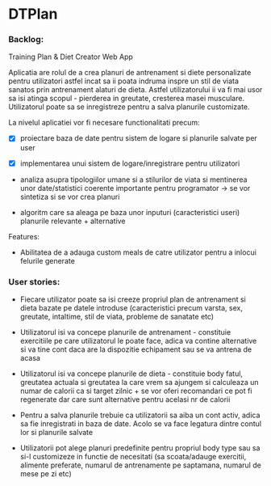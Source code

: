 # DTPlan

### Backlog:

Training Plan & Diet Creator Web App

Aplicatia are rolul de a crea planuri de antrenament si diete personalizate pentru utilizatori astfel incat
sa ii poata indruma inspre un stil de viata sanatos prin antrenament alaturi de dieta. Astfel utilizatorului ii va fi
mai usor sa isi atinga scopul - pierderea in greutate, cresterea masei musculare. Utilizatorul poate sa se inregistreze
pentru a salva planurile customizate.


La nivelul aplicatiei vor fi necesare functionalitati precum:

- [x] proiectare baza de date pentru sistem de logare si planurile salvate per user

- [x] implementarea unui sistem de logare/inregistrare pentru 
utilizatori

- analiza asupra tipologiilor umane si a stilurilor de viata si mentinerea unor date/statistici coerente importante pentru
programator -> se vor sintetiza si se vor crea planuri 

- algoritm care sa aleaga pe baza unor inputuri (caracteristici useri) planurile relevante + alternative

Features:

- Abilitatea de a adauga custom meals de catre utilizator pentru a inlocui felurile generate


### User stories:

- Fiecare utilizator poate sa isi creeze propriul plan de antrenament si dieta bazate pe datele introduse
(caracteristici precum varsta, sex, greutate, intaltime, stil de viata, probleme de sanatate etc)

- Utilizatorul isi va concepe planurile de antrenament - constituie exercitiile pe care utilizatorul le poate face, adica va contine alternative
si va tine cont daca are la dispozitie echipament sau se va antrena de acasa

- Utilizatorul isi va concepe planurile de dieta - constituie body fatul, greutatea actuala si greutatea la care vrem sa ajungem si calculeaza un 
numar de calorii ca si target zilnic + se vor oferi recomandari ce pot fi regenerate dar care sunt alternative pentru acelasi nr 
de calorii

- Pentru a salva planurile trebuie ca utilizatorii sa aiba un cont activ, adica sa fie inregistrati in baza de date. Acolo se va face
legatura dintre contul lor si planurile salvate

- Utilizatorii pot alege planuri predefinite pentru propriul body type sau sa si-l customizeze in functie de necesitati (sa scoata/adauge
exercitii, alimente preferate, numarul de antrenamente pe saptamana, numarul de mese pe zi etc)




